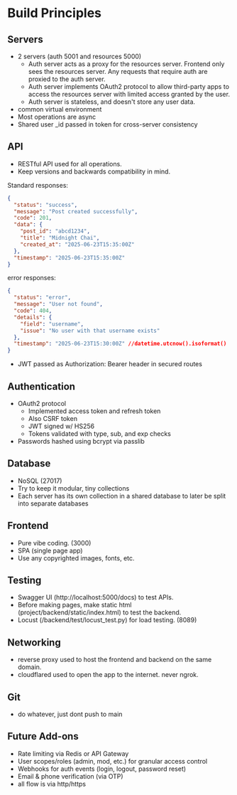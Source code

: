 # Build Principles

## Servers

- 2 servers (auth 5001 and resources 5000)
  - Auth server acts as a proxy for the resources server. Frontend only sees the resources server. Any requests that require auth are proxied to the auth server.
  - Auth server implements OAuth2 protocol to allow third-party apps to access the resources server with limited access granted by the user.
  - Auth server is stateless, and doesn't store any user data.
- common virtual environment
- Most operations are async
- Shared user \_id passed in token for cross-server consistency

## API

- RESTful API used for all operations.
- Keep versions and backwards compatibility in mind.

Standard responses:

```json
{
  "status": "success",
  "message": "Post created successfully",
  "code": 201,
  "data": {
    "post_id": "abcd1234",
    "title": "Midnight Chai",
    "created_at": "2025-06-23T15:35:00Z"
  },
  "timestamp": "2025-06-23T15:35:00Z"
}
```

error responses:

```json
{
  "status": "error",
  "message": "User not found",
  "code": 404,
  "details": {
    "field": "username",
    "issue": "No user with that username exists"
  },
  "timestamp": "2025-06-23T15:30:00Z" //datetime.utcnow().isoformat()
}
```

- JWT passed as Authorization: Bearer <token> header in secured routes

## Authentication

- OAuth2 protocol
  - Implemented access token and refresh token
  - Also CSRF token
  - JWT signed w/ HS256
  - Tokens validated with type, sub, and exp checks
- Passwords hashed using bcrypt via passlib

## Database

- NoSQL (27017)
- Try to keep it modular, tiny collections
- Each server has its own collection in a shared database to later be split into separate databases

## Frontend

- Pure vibe coding. (3000)
- SPA (single page app)
- Use any copyrighted images, fonts, etc.

## Testing

- Swagger UI (http://localhost:5000/docs) to test APIs.
- Before making pages, make static html (project/backend/static/index.html) to test the backend.
- Locust (/backend/test/locust_test.py) for load testing. (8089)

## Networking

- reverse proxy used to host the frontend and backend on the same domain.
- cloudflared used to open the app to the internet. never ngrok.

## Git

- do whatever, just dont push to main

## Future Add-ons

- Rate limiting via Redis or API Gateway
- User scopes/roles (admin, mod, etc.) for granular access control
- Webhooks for auth events (login, logout, password reset)
- Email & phone verification (via OTP)
- all flow is via http/https
